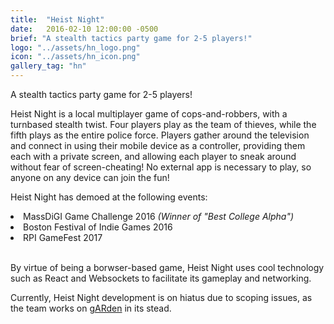 ```yaml
---
title:  "Heist Night"
date:   2016-02-10 12:00:00 -0500
brief: "A stealth tactics party game for 2-5 players!"
logo: "../assets/hn_logo.png"
icon: "../assets/hn_icon.png"
gallery_tag: "hn"
---
```


A stealth tactics party game for 2-5 players!

<!--more-->

Heist Night is a local multiplayer game of cops-and-robbers, with a turnbased stealth twist. Four players play as the team of thieves, while the fifth plays as the entire police force.
Players gather around the television and connect in using their mobile device as a controller, providing them each with a private screen, and allowing each player to sneak around without fear of screen-cheating!
No external app is necessary to play, so anyone on any device can join the fun!

Heist Night has demoed at the following events:
<li> MassDiGI Game Challenge 2016 <i>(Winner of "Best College Alpha")</i> </li>
<li> Boston Festival of Indie Games 2016 </li>
<li> RPI GameFest 2017 </li>

<br>

By virtue of being a borwser-based game, Heist Night uses cool technology such as React and Websockets to facilitate its gameplay and networking.

Currently, Heist Night development is on hiatus due to scoping issues, as the team works on [gARden](../games/garden) in its stead.

